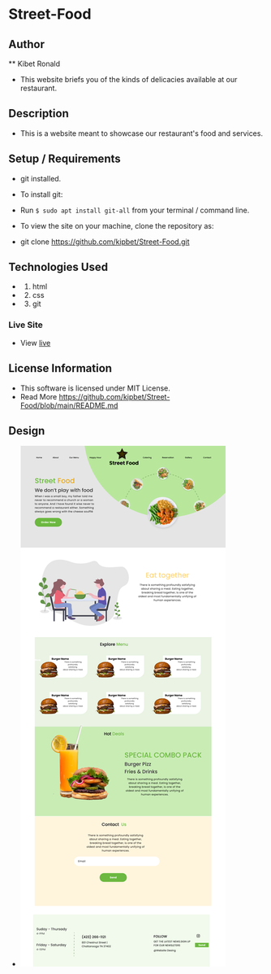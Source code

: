 # Street-Food

## Author

**  Kibet Ronald  

* This website briefs you of the kinds of delicacies available at our restaurant.

## Description

* This is a website meant to showcase our restaurant's food and services.  

## Setup / Requirements

* git installed.  
* To install git:
* Run `$ sudo apt install git-all` from your terminal / command line.

* To view the site on your machine, clone the repository as:
* git clone  https://github.com/kipbet/Street-Food.git

## Technologies Used

* 1. html
* 2. css
* 3. git

### Live Site

* View [live](https://github.io/kipbet/Street-Food)

## License Information

* This software is licensed under MIT License.
* Read More <https://github.com/kipbet/Street-Food/blob/main/README.md>

## Design

* ![design](./images/StreetFood.png)
